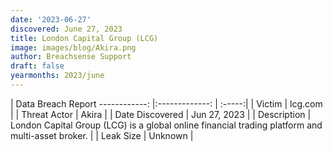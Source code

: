 ```yaml
---
date: '2023-06-27'
discovered: June 27, 2023
title: London Capital Group (LCG)
image: images/blog/Akira.png
author: Breachsense Support
draft: false
yearmonths: 2023/june
---
```



| Data Breach Report
------------:     |:-------------:    | :-----:|
| Victim      | lcg.com      | 
| Threat Actor      | Akira      | 
| Date Discovered      | Jun 27, 2023      | 
| Description      | London Capital Group (LCG) is a global online financial trading platform and multi-asset broker.      | 
| Leak Size      | Unknown      | 

